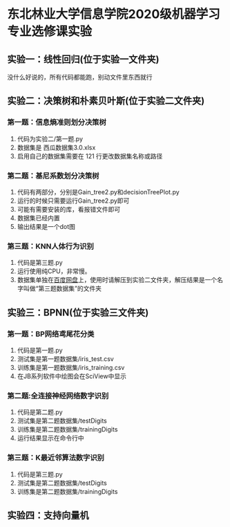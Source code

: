 # 东北林业大学信息学院2020级机器学习专业选修课实验

## 实验一：线性回归(位于实验一文件夹)

没什么好说的，所有代码都能跑，别动文件里东西就行

## 实验二：决策树和朴素贝叶斯(位于实验二文件夹)

### 第一题：信息熵准则划分决策树
1. 代码为实验二/第一题.py
2. 数据集是 西瓜数据集3.0.xlsx
3. 启用自己的数据集需要在 121 行更改数据集名称或路径

### 第二题：基尼系数划分决策树
1. 代码有两部分，分别是Gain_tree2.py和decisionTreePlot.py
2. 运行的时候只需要运行Gain_tree2.py即可
3. 可能有需要安装的库，看报错文件即可
4. 数据集已经内置
5. 输出结果是一个dot图

### 第三题：KNN人体行为识别
1. 代码是第三题.py
2. 运行使用纯CPU，非常慢。
3. 数据集单独在[百度网盘](https://pan.baidu.com/s/11ltnTMGXeCya-Vwby66jQQ?pwd=0gno)上，使用时请解压到实验二文件夹，解压结果是一个名字叫做“第三题数据集”的文件夹

## 实验三：BPNN(位于实验三文件夹)

### 第一题：BP网络鸢尾花分类

1. 代码是第一题.py
2. 测试集是第一题数据集/iris_test.csv
3. 训练集是第一题数据集/iris_training.csv
4. 在JB系列软件中绘图会在SciView中显示

### 第二题:全连接神经网络数字识别

1. 代码是第二题.py
2. 测试集是第二题数据集/testDigits
3. 训练集是第二题数据集/trainingDigits
4. 运行结果显示在命令行中

### 第三题：K最近邻算法数字识别
1. 代码是第三题.py
2. 测试集是第二题数据集/testDigits
3. 训练集是第二题数据集/trainingDigits

## 实验四：支持向量机